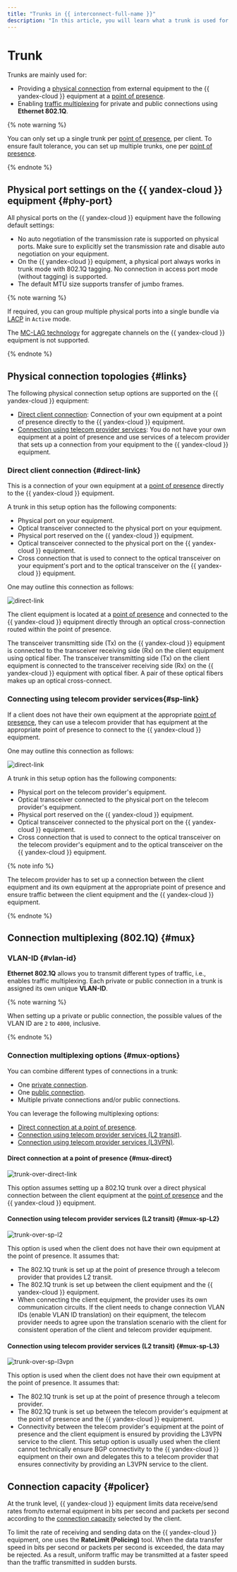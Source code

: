```yaml
---
title: "Trunks in {{ interconnect-full-name }}"
description: "In this article, you will learn what a trunk is used for and which features it has."
---
```


# Trunk

Trunks are mainly used for:

* Providing a [physical connection](#links) from external equipment to the {{ yandex-cloud }} equipment at a [point of presence](./pops.md).
* Enabling [traffic multiplexing](#mux) for private and public connections using **Ethernet 802.1Q**.

{% note warning %}

You can only set up a single trunk per [point of presence](./pops.md), per client. To ensure fault tolerance, you can set up multiple trunks, one per [point of presence](./pops.md).

{% endnote %}

## Physical port settings on the {{ yandex-cloud }} equipment {#phy-port}

All physical ports on the {{ yandex-cloud }} equipment have the following default settings:

* No auto negotiation of the transmission rate is supported on physical ports. Make sure to explicitly set the transmission rate and disable auto negotiation on your equipment.
* On the {{ yandex-cloud }} equipment, a physical port always works in trunk mode with 802.1Q tagging. No connection in access port mode (without tagging) is supported.
* The default MTU size supports transfer of jumbo frames.

{% note warning %}

If required, you can group multiple physical ports into a single bundle via [LACP](https://en.wikipedia.org/wiki/Link_aggregation#Link_Aggregation_Control_Protocol) in `Active` mode.

The [MC-LAG technology](https://en.wikipedia.org/wiki/Multi-chassis_link_aggregation_group) for aggregate channels on the {{ yandex-cloud }} equipment is not supported.

{% endnote %}

## Physical connection topologies {#links}

The following physical connection setup options are supported on the {{ yandex-cloud }} equipment:

* [Direct client connection](#direct-link): Connection of your own equipment at a point of presence directly to the {{ yandex-cloud }} equipment.
* [Connection using telecom provider services](#sp-link): You do not have your own equipment at a point of presence and use services of a telecom provider that sets up a connection from your equipment to the {{ yandex-cloud }} equipment.

### Direct client connection {#direct-link}
This is a connection of your own equipment at a [point of presence](./pops.md) directly to the {{ yandex-cloud }} equipment.

A trunk in this setup option has the following components:

* Physical port on your equipment.
* Optical transceiver connected to the physical port on your equipment.
* Physical port reserved on the {{ yandex-cloud }} equipment.
* Optical transceiver connected to the physical port on the {{ yandex-cloud }} equipment.
* Cross connection that is used to connect to the optical transceiver on your equipment's port and to the optical transceiver on the {{ yandex-cloud }} equipment.

One may outline this connection as follows:


![direct-link](../../_assets/interconnect/interconnect-phy-1.svg)



The client equipment is located at a [point of presence](./pops.md) and connected to the {{ yandex-cloud }} equipment directly through an optical cross-connection routed within the point of presence.

The transceiver transmitting side (Tx) on the {{ yandex-cloud }} equipment is connected to the transceiver receiving side (Rx) on the client equipment using optical fiber. The transceiver transmitting side (Tx) on the client equipment is connected to the transceiver receiving side (Rx) on the {{ yandex-cloud }} equipment with optical fiber. A pair of these optical fibers makes up an optical cross-connect.

### Connecting using telecom provider services{#sp-link}

If a client does not have their own equipment at the appropriate [point of presence](./pops.md), they can use a telecom provider that has equipment at the appropriate point of presence to connect to the {{ yandex-cloud }} equipment.

One may outline this connection as follows:


![direct-link](../../_assets/interconnect/interconnect-phy-2.svg)



A trunk in this setup option has the following components:

* Physical port on the telecom provider's equipment.
* Optical transceiver connected to the physical port on the telecom provider's equipment.
* Physical port reserved on the {{ yandex-cloud }} equipment.
* Optical transceiver connected to the physical port on the {{ yandex-cloud }} equipment.
* Cross connection that is used to connect to the optical transceiver on the telecom provider's equipment and to the optical transceiver on the {{ yandex-cloud }} equipment.

{% note info %}

The telecom provider has to set up a connection between the client equipment and its own equipment at the appropriate point of presence and ensure traffic between the client equipment and the {{ yandex-cloud }} equipment.

{% endnote %}


## Connection multiplexing (802.1Q) {#mux}

### VLAN-ID {#vlan-id}

**Ethernet 802.1Q** allows you to transmit different types of traffic, i.e., enables traffic multiplexing. Each private or public connection in a trunk is assigned its own unique **VLAN-ID**.

{% note warning %}

When setting up a private or public connection, the possible values of the VLAN ID are `2` to `4000`, inclusive.

{% endnote %}

### Connection multiplexing options {#mux-options}

You can combine different types of connections in a trunk:

* One [private connection](./priv-con.md).
* One [public connection](./pub-con.md).
* Multiple private connections and/or public connections.

You can leverage the following multiplexing options:

* [Direct connection at a point of presence](#mux-direct).
* [Connection using telecom provider services (L2 transit)](#mux-sp-L2).
* [Connection using telecom provider services (L3VPN)](#mux-sp-L3).

#### Direct connection at a point of presence {#mux-direct}


![trunk-over-direct-link](../../_assets/interconnect/interconnect-trn-1.svg)



This option assumes setting up a 802.1Q trunk over a direct physical connection between the client equipment at the [point of presence](./pops.md) and the {{ yandex-cloud }} equipment.

#### Connection using telecom provider services (L2 transit) {#mux-sp-L2}


![trunk-over-sp-l2](../../_assets/interconnect/interconnect-trn-2.svg)



This option is used when the client does not have their own equipment at the point of presence. It assumes that:

* The 802.1Q trunk is set up at the point of presence through a telecom provider that provides L2 transit.
* The 802.1Q trunk is set up between the client equipment and the {{ yandex-cloud }} equipment.
* When connecting the client equipment, the provider uses its own communication circuits. If the client needs to change connection VLAN IDs (enable VLAN ID translation) on their equipment, the telecom provider needs to agree upon the translation scenario with the client for consistent operation of the client and telecom provider equipment.


#### Connection using telecom provider services (L2 transit) {#mux-sp-L3}


![trunk-over-sp-l3vpn](../../_assets/interconnect/interconnect-trn-3.svg)



This option is used when the client does not have their own equipment at the point of presence. It assumes that:

* The 802.1Q trunk is set up at the point of presence through a telecom provider.
* The 802.1Q trunk is set up between the telecom provider's equipment at the point of presence and the {{ yandex-cloud }} equipment.
* Connectivity between the telecom provider's equipment at the point of presence and the client equipment is ensured by providing the L3VPN service to the client. This setup option is usually used when the client cannot technically ensure BGP connectivity to the {{ yandex-cloud }} equipment on their own and delegates this to a telecom provider that ensures connectivity by providing an L3VPN service to the client.


## Connection capacity {#policer}

At the trunk level, {{ yandex-cloud }} equipment limits data receive/send rates from/to external equipment in bits per second and packets per second according to the [connection capacity](../pricing.md) selected by the client.

To limit the rate of receiving and sending data on the {{ yandex-cloud }} equipment, one uses the **RateLimit (Policing)** tool. When the data transfer speed in bits per second or packets per second is exceeded, the data may be rejected. As a result, uniform traffic may be transmitted at a faster speed than the traffic transmitted in sudden bursts.

